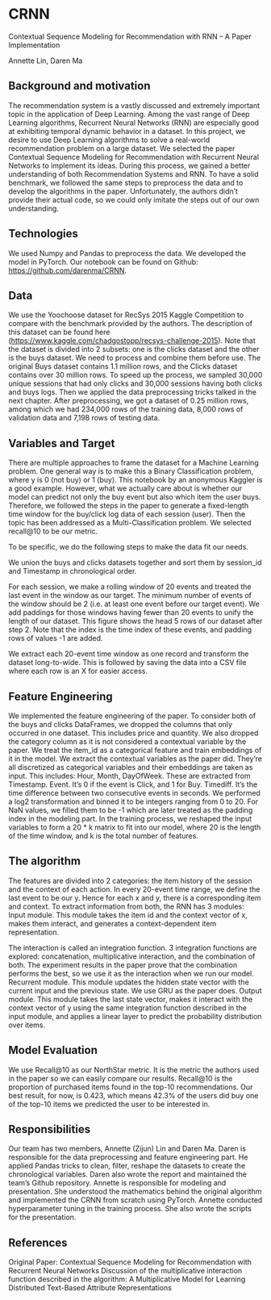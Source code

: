 # CRNN
Contextual Sequence Modeling for Recommendation with RNN 
– A Paper Implementation

Annette Lin, Daren Ma
## Background and motivation
The recommendation system is a vastly discussed and extremely important topic in the application of Deep Learning. Among the vast range of Deep Learning algorithms, Recurrent Neural Networks (RNN) are especially good at exhibiting temporal dynamic behavior in a dataset. In this project, we desire to use Deep Learning algorithms to solve a real-world recommendation problem on a large dataset. We selected the paper Contextual Sequence Modeling for Recommendation with Recurrent Neural Networks to implement its ideas. During this process, we gained a better understanding of both Recommendation Systems and RNN. 
To have a solid benchmark, we followed the same steps to preprocess the data and to develop the algorithms in the paper. Unfortunately, the authors didn’t provide their actual code, so we could only imitate the steps out of our own understanding.

## Technologies
We used Numpy and Pandas to preprocess the data. We developed the model in PyTorch.
Our notebook can be found on Github: https://github.com/darenma/CRNN.

## Data
We use the Yoochoose dataset for RecSys 2015 Kaggle Competition to compare with the benchmark provided by the authors. The description of this dataset can be found here (https://www.kaggle.com/chadgostopp/recsys-challenge-2015). Note that the dataset is divided into 2 subsets: one is the clicks dataset and the other is the buys dataset. We need to process and combine them before use.
The original Buys dataset contains 1.1 million rows, and the Clicks dataset contains over 30 million rows. To speed up the process, we sampled 30,000 unique sessions that had only clicks and 30,000 sessions having both clicks and buys logs. Then we applied the data preprocessing tricks talked in the next chapter. After preprocessing, we got a dataset of 0.25 million rows, among which we had 234,000 rows of the training data, 8,000 rows of validation data and 7,198 rows of testing data.

## Variables and Target
There are multiple approaches to frame the dataset for a Machine Learning problem. One general way is to make this a Binary Classification problem, where y is 0 (not buy) or 1 (buy). This notebook by an anonymous Kaggler is a good example. 
However, what we actually care about is whether our model can predict not only the buy event but also which item the user buys. Therefore, we followed the steps in the paper to generate a fixed-length time window for the buy/click log data of each session (user). Then the topic has been addressed as a Multi-Classification problem. We selected recall@10 to be our metric.

To be specific, we do the following steps to make the data fit our needs.

We union the buys and clicks datasets together and sort them by session_id and Timestamp in chronological order. 

For each session, we make a rolling window of 20 events and treated the last event in the window as our target. The minimum number of events of the window should be 2 (i.e. at least one event before our target event). We add paddings for those windows having fewer than 20 events to unify the length of our dataset.
This figure shows the head 5 rows of our dataset after step 2. Note that the index is the time index of these events, and padding rows of values -1 are added. 

We extract each 20-event time window as one record and transform the dataset long-to-wide. This is followed by saving the data into a CSV file where each row is an X for easier access. 

## Feature Engineering
We implemented the feature engineering of the paper. 
To consider both of the buys and clicks DataFrames, we dropped the columns that only occurred in one dataset. This includes price and quantity.
We also dropped the category column as it is not considered a contextual variable by the paper.
We treat the item_id as a categorical feature and train embeddings of it in the model.
We extract the contextual variables as the paper did. They’re all discretized as categorical variables and their embeddings are taken as input. This includes:
Hour, Month, DayOfWeek. These are extracted from Timestamp.
Event. It’s 0 if the event is Click, and 1 for Buy.
Timediff. It’s the time difference between two consecutive events in seconds. We performed a log2 transformation and binned it to be integers ranging from 0 to 20.
For NaN values, we filled them to be -1 which are later treated as the padding index in the modeling part.
In the training process, we reshaped the input variables to form a 20 * k matrix to fit into our model, where 20 is the length of the time window, and k is the total number of features. 

## The algorithm
The features are divided into 2 categories: the item history of the session and the context of each action. In every 20-event time range, we define the last event to be our y. Hence for each x and y, there is a corresponding item and context. To extract information from both, the RNN has 3 modules:
Input module. This module takes the item id and the context vector of x, makes them interact, and generates a context-dependent item representation.

The interaction is called an integration function. 3 integration functions are explored: concatenation, multiplicative interaction, and the combination of both. The experiment results in the paper prove that the combination performs the best, so we use it as the interaction when we run our model.
Recurrent module. This module updates the hidden state vector with the current input and the previous state. We use GRU as the paper does.
Output module. This module takes the last state vector, makes it interact with the context vector of y using the same integration function described in the input module, and applies a linear layer to predict the probability distribution over items.





## Model Evaluation
We use Recall@10 as our NorthStar metric. It is the metric the authors used in the paper so we can easily compare our results. Recall@10 is the proportion of purchased items found in the top-10 recommendations. Our best result, for now, is 0.423, which means 42.3% of the users did buy one of the top-10 items we predicted the user to be interested in.

## Responsibilities
Our team has two members, Annette (Zijun) Lin and Daren Ma.
Daren is responsible for the data preprocessing and feature engineering part. He applied Pandas tricks to clean, filter, reshape the datasets to create the chronological variables. Daren also wrote the report and maintained the team’s Github repository.
Annette is responsible for modeling and presentation. She understood the mathematics behind the original algorithm and implemented the CRNN from scratch using PyTorch. Annette conducted hyperparameter tuning in the training process. She also wrote the scripts for the presentation.

## References
Original Paper: Contextual Sequence Modeling for Recommendation with Recurrent Neural Networks
Discussion of the multiplicative interaction function described in the algorithm: A Multiplicative Model for Learning Distributed Text-Based Attribute Representations



